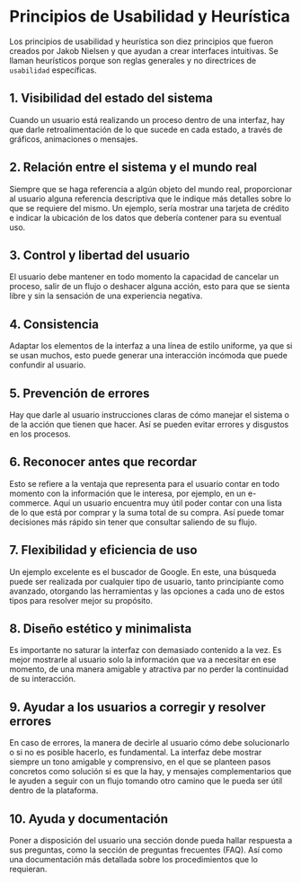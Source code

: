 # Principios de Usabilidad y Heurística

Los principios de usabilidad y heurística son diez principios que fueron creados por Jakob Nielsen y que ayudan a crear interfaces intuitivas. Se llaman heurísticos porque son reglas generales y no directrices de `usabilidad` específicas.

## 1. Visibilidad del estado del sistema

Cuando un usuario está realizando un proceso dentro de una interfaz, hay que darle retroalimentación de lo que sucede en cada estado, a través de gráficos, animaciones o mensajes.

## 2. Relación entre el sistema y el mundo real

Siempre que se haga referencia a algún objeto del mundo real, proporcionar al usuario alguna referencia descriptiva que le indique más detalles sobre lo que se requiere del mismo. Un ejemplo, sería mostrar una tarjeta de crédito e indicar la ubicación de los datos que debería contener para su eventual uso.

## 3. Control y libertad del usuario

El usuario debe mantener en todo momento la capacidad de cancelar un proceso, salir de un flujo o deshacer alguna acción, esto para que se sienta libre y sin la sensación de una experiencia negativa.

## 4. Consistencia

Adaptar los elementos de la interfaz a una línea de estilo uniforme, ya que si se usan muchos, esto puede generar una interacción incómoda que puede confundir al usuario.

## 5. Prevención de errores

Hay que darle al usuario instrucciones claras de cómo manejar el sistema o de la acción que tienen que hacer. Así se pueden evitar errores y disgustos en los procesos.

## 6. Reconocer antes que recordar

Esto se refiere a la ventaja que representa para el usuario contar en todo momento con la información que le interesa, por ejemplo, en un e-commerce. Aquí un usuario encuentra muy útil poder contar con una lista de lo que está por comprar y la suma total de su compra. Así puede tomar decisiones más rápido sin tener que consultar saliendo de su flujo.

## 7. Flexibilidad y eficiencia de uso

Un ejemplo excelente es el buscador de Google. En este, una búsqueda puede ser realizada por cualquier tipo de usuario, tanto principiante como avanzado, otorgando las herramientas y las opciones a cada uno de estos tipos para resolver mejor su propósito.

## 8. Diseño estético y minimalista

Es importante no saturar la interfaz con demasiado contenido a la vez. Es mejor mostrarle al usuario solo la información que va a necesitar en ese momento, de una manera amigable y atractiva par no perder la continuidad de su interacción.

## 9. Ayudar a los usuarios a corregir y resolver errores

En caso de errores, la manera de decirle al usuario cómo debe solucionarlo o si no es posible hacerlo, es fundamental. La interfaz debe mostrar siempre un tono amigable y comprensivo, en el que se planteen pasos concretos como solución si es que la hay, y mensajes complementarios que le ayuden a seguir con un flujo tomando otro camino que le pueda ser útil dentro de la plataforma.

## 10. Ayuda y documentación

Poner a disposición del usuario una sección donde pueda hallar respuesta a sus preguntas, como la sección de preguntas frecuentes (FAQ). Así como una documentación más detallada sobre los procedimientos que lo requieran.

